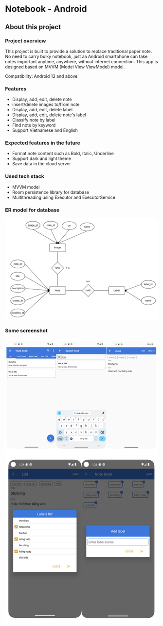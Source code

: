 <h1> Notebook - Android </h1>
<h2> About this project</h2>
<h3> Project overview</h3>

This project is built to provide a solution to replace traditional paper note. No need to carry bulky notebook, just aa Android smartphone can take notes important anytime, anywhere, without internet connection. This app is designed based on MVVM (Model View ViewModel) model.

Compatibility: Android 13 and above

<h3> Features </h3>

- Display, add, edit, delete note
- insert/delete images to/from note
- Display, add, edit, delete label
- Display, add, edit, delete note's label
- Classify note by label
- Find note by keyword
- Support Vietnamese and English

<h3> Expected features in the future </h3>

- Format note content such as Bold, Italic, Underline
- Support dark and light theme
- Save data in the cloud server

<h3> Used tech stack </h3>

- MVVM model
- Room persistence library for database
- Multithreading using Executor and ExecutorService

<h3> ER model for database </h3>

![ER Database](Screenshot/er_database_2.png)

<h3> Some screenshot </h3>

![main_screen](Screenshot/img_1.png)
![main_screen](Screenshot/img_2.png) 


